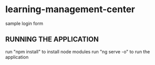 # learning-management-center
sample login form

## RUNNING THE APPLICATION
run "npm install" to install node modules
run "ng serve -o" to run the application
